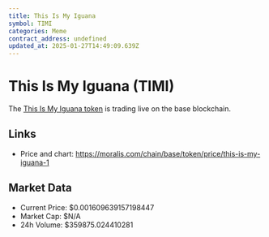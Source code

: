 ```yaml
---
title: This Is My Iguana
symbol: TIMI
categories: Meme
contract_address: undefined
updated_at: 2025-01-27T14:49:09.639Z
---
```


# This Is My Iguana (TIMI)
The [This Is My Iguana token](https://moralis.com/chain/base/token/price/this-is-my-iguana-1) is trading live on the base blockchain.

## Links
- Price and chart: https://moralis.com/chain/base/token/price/this-is-my-iguana-1

## Market Data
- Current Price: $0.001609639157198447
- Market Cap: $N/A
- 24h Volume: $359875.024410281
